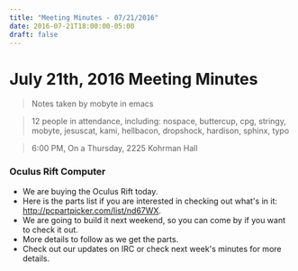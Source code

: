 ```yaml
---
title: "Meeting Minutes - 07/21/2016"
date: 2016-07-21T18:00:00-05:00
draft: false
---
```


# July 21th, 2016 Meeting Minutes
> Notes taken by mobyte in emacs

> 12 people in attendance, including: nospace, buttercup, cpg, stringy, mobyte, jesuscat, kami, hellbacon, dropshock, hardison, sphinx, typo

> 6:00 PM, On a Thursday, 2225 Kohrman Hall

### Oculus Rift Computer
- We are buying the Oculus Rift today.
- Here is the parts list if you are interested in checking out what's in it: http://pcpartpicker.com/list/nd67WX.
- We are going to build it next weekend, so you can come by if you want to check it out.
- More details to follow as we get the parts.
- Check out our updates on IRC or check next week's minutes for more details.

